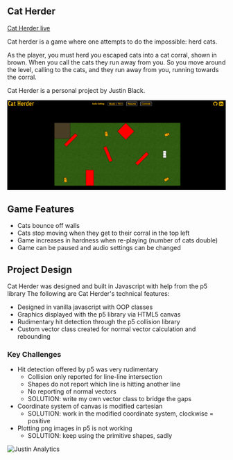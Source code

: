 ## Cat Herder

[Cat Herder live][live_site]

[live_site]: https://spacether.github.io/cat_herder/

Cat herder is a game where one attempts to do the impossible: herd cats.

As the player, you must herd you escaped cats into a cat corral, shown in brown.
When you call the cats they run away from you.
So you move around the level, calling to the cats, and they run away from you, running towards the corral.

Cat Herder is a personal project by Justin Black.

!["Cat Herder play screen"][play_screen]

## Game Features

- Cats bounce off walls
- Cats stop moving when they get to their corral in the top left
- Game increases in hardness when re-playing (number of cats double)
- Game can be paused and audio settings can be changed

## Project Design

Cat Herder was designed and built in Javascript with help from the p5 library
The following are Cat Herder's technical features:

- Designed in vanilla javascript with OOP classes
- Graphics displayed with the p5 library via HTML5 canvas
- Rudimentary hit detection through the p5 collision library
- Custom vector class created for normal vector calculation and rebounding

### Key Challenges

- Hit detection offered by p5 was very rudimentary
  - Collision only reported for line-line intersection
  - Shapes do not report which line is hitting another line
  - No reporting of normal vectors
  - SOLUTION: write my own vector class to bridge the gaps
- Coordinate system of canvas is modified cartesian
  - SOLUTION: work in the modified coordinate system, clockwise = positive
- Plotting png images in p5 is not working
  - SOLUTION: keep using the primitive shapes, sadly

[play_screen]: ./docs/images/cat_herder_playscreen.png "Cat Herder play screen"

![Justin Analytics](https://ga-beacon.appspot.com/UA-97855011-1/cat_herder_github?pixel)
